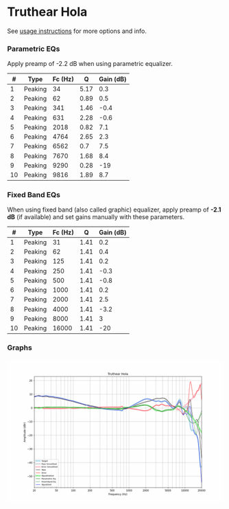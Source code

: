 # Truthear Hola
See [usage instructions](https://github.com/jaakkopasanen/AutoEq#usage) for more options and info.

### Parametric EQs
Apply preamp of -2.2 dB when using parametric equalizer.

|   # | Type    |   Fc (Hz) |    Q |   Gain (dB) |
|-----|---------|-----------|------|-------------|
|   1 | Peaking |        34 | 5.17 |         0.3 |
|   2 | Peaking |        62 | 0.89 |         0.5 |
|   3 | Peaking |       341 | 1.46 |        -0.4 |
|   4 | Peaking |       631 | 2.28 |        -0.6 |
|   5 | Peaking |      2018 | 0.82 |         7.1 |
|   6 | Peaking |      4764 | 2.65 |         2.3 |
|   7 | Peaking |      6562 | 0.7  |         7.5 |
|   8 | Peaking |      7670 | 1.68 |         8.4 |
|   9 | Peaking |      9290 | 0.28 |       -19   |
|  10 | Peaking |      9816 | 1.89 |         8.7 |

### Fixed Band EQs
When using fixed band (also called graphic) equalizer, apply preamp of **-2.1 dB** (if available) and set gains manually with these parameters.

|   # | Type    |   Fc (Hz) |    Q |   Gain (dB) |
|-----|---------|-----------|------|-------------|
|   1 | Peaking |        31 | 1.41 |         0.2 |
|   2 | Peaking |        62 | 1.41 |         0.4 |
|   3 | Peaking |       125 | 1.41 |         0.2 |
|   4 | Peaking |       250 | 1.41 |        -0.3 |
|   5 | Peaking |       500 | 1.41 |        -0.8 |
|   6 | Peaking |      1000 | 1.41 |         0.2 |
|   7 | Peaking |      2000 | 1.41 |         2.5 |
|   8 | Peaking |      4000 | 1.41 |        -3.2 |
|   9 | Peaking |      8000 | 1.41 |         3   |
|  10 | Peaking |     16000 | 1.41 |       -20   |

### Graphs
![](./Truthear%20Hola.png)
